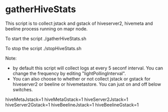 # gatherHiveStats
This script is to collect jstack and gstack of hiveserver2, hivemeta and beeline process running on mapr node.


To start the script 
./gatherHiveStats.sh


To stop the script
./stopHiveStats.sh


Note: 
- by default this script will collect logs at every 5 seconf interval.  You can change the frequency by editing "lightPollingInterval".
- You can also choose to whether or not collect jstack or gstack for hiveserver2 or beeline or hivemetastore.  You can just on and off below switches.

hiveMetaJstack=1
hiveMetaGstack=1
hiveServer2Jstack=1
hiveServer2Gstack=1
hiveBeelineJstack=1
hiveBeelineGstack=1

